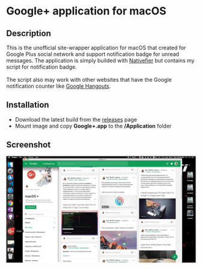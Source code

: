 # Google+ application for macOS

## Description

This is the unofficial site-wrapper application for macOS that created for Google Plus social network and support notification badge for unread messages. The application is simply builded with [Nativefier](https://github.com/jiahaog/nativefier) but contains my script for notification badge. 
<br><br>
The script also may work with other websites that have the Google notification counter like [Google Hangouts](hangouts.google.com). 

## Installation

* Download the latest build from the [releases](https://github.com/BroFox86/google-plus-app/releases) page
* Mount image and copy **Google+.app** to the **/Application** folder

## Screenshot

![Screenshot](https://github.com/BroFox86/google-plus-app/blob/master/screenshot.jpg)
